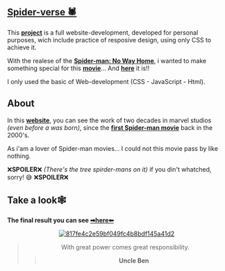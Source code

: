 ## [Spider-verse 🕷](https://bumboobee.github.io/Full-Spider-Verse/)

This **[project](https://bumboobee.github.io/Full-Spider-Verse/)** is a full website-development, developed for personal purposes, wich include practice of resposive design, using only CSS to achieve it. 

With the realese of the **[Spider-man: No Way Home](https://www.rottentomatoes.com/m/spider_man_no_way_home)**, i wanted to make something special for this **[movie](https://www.rottentomatoes.com/m/spider_man_no_way_home)**... And **[here](https://bumboobee.github.io/Full-Spider-Verse/)** it is!! 

I only used the basic of Web-development (CSS - JavaScript - Html).

## About

In this **[website](https://bumboobee.github.io/Full-Spider-Verse/)**, you can see the work of two decades in marvel studios *(even before a was born)*, since the **[first Spider-man movie](https://en.wikipedia.org/wiki/Spider-Man_(2002_film))** back in the 2000's.

As i'am a lover of Spider-man movies... I could not this movie pass by like nothing.

❌**SPOILER**❌ *(There's the tree spirder-mans on it)* if you din't whatched, sorry! 😅 ❌**SPOILER**❌

## Take a look🕸

 **The final result you can see [➡here⬅](https://bumboobee.github.io/Full-Spider-Verse/)**
 
<div align="center">

 [![817fe4c2e59bf049fc4b8bdf145a41d2](https://c.tenor.com/mB814cspqZoAAAAC/spider-man-no-way-home-no-way-home.gif)]((https://bumboobee.github.io/Full-Spider-Verse/))

 > With great power comes great responsibility.
 >> **Uncle Ben**
<div \> 
